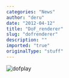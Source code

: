 ```yaml
---
categories: "News"
author: "deru"
date: "2012-04-12"
title: "DoF_renderer"
slug: "dofrenderer"
description: ""
imported: "true"
originalType: "stuff"
---
```



![dofplay](vvvv%202012-04-12%2010-51-39-37.jpg) 